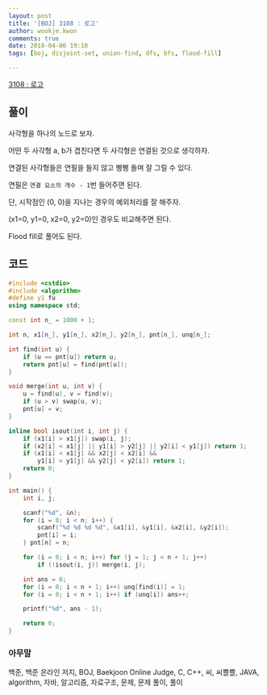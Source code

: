```yaml
---
layout: post
title: '[BOJ] 3108 : 로고'
author: wookje.kwon
comments: true
date: 2018-04-06 19:10
tags: [boj, disjoint-set, union-find, dfs, bfs, flood-fill]

---
```


[3108 : 로고](https://www.acmicpc.net/problem/3108)

## 풀이

사각형을 하나의 노드로 보자.

어떤 두 사각형 a, b가 겹친다면 두 사각형은 연결된 것으로 생각하자.

연결된 사각형들은 연필을 들지 않고 삥삥 돌며 잘 그릴 수 있다.

연필은 `연결 요소의 개수 - 1`번 들어주면 된다.

단, 시작점인 (0, 0)을 지나는 경우의 예외처리를 잘 해주자.

(x1=0, y1=0, x2=0, y2=0)인 경우도 비교해주면 된다.

Flood fill로 풀어도 된다.

## 코드

```cpp
#include <cstdio>
#include <algorithm>
#define y1 fu
using namespace std;

const int n_ = 1000 + 1;

int n, x1[n_], y1[n_], x2[n_], y2[n_], pnt[n_], unq[n_];

int find(int u) {
    if (u == pnt[u]) return u;
    return pnt[u] = find(pnt[u]);
}

void merge(int u, int v) {
    u = find(u), v = find(v);
    if (u > v) swap(u, v);
    pnt[u] = v;
}

inline bool isout(int i, int j) {
    if (x1[i] > x1[j]) swap(i, j);
    if (x2[i] < x1[j] || y1[i] > y2[j] || y2[i] < y1[j]) return 1;
    if (x1[i] < x1[j] && x2[j] < x2[i] &&
        y1[i] < y1[j] && y2[j] < y2[i]) return 1;
    return 0;
}

int main() {
    int i, j;

    scanf("%d", &n);
    for (i = 0; i < n; i++) {
        scanf("%d %d %d %d", &x1[i], &y1[i], &x2[i], &y2[i]);
        pnt[i] = i;
    } pnt[n] = n;

    for (i = 0; i < n; i++) for (j = 1; j < n + 1; j++)
        if (!isout(i, j)) merge(i, j);

    int ans = 0;
    for (i = 0; i < n + 1; i++) unq[find(i)] = 1;
    for (i = 0; i < n + 1; i++) if (unq[i]) ans++;

    printf("%d", ans - 1);

    return 0;
}
```

### 아무말  
백준, 백준 온라인 저지, BOJ, Baekjoon Online Judge, C, C++, 씨, 씨쁠쁠, JAVA, algorithm, 자바, 알고리즘, 자료구조, 문제, 문제 풀이, 풀이
